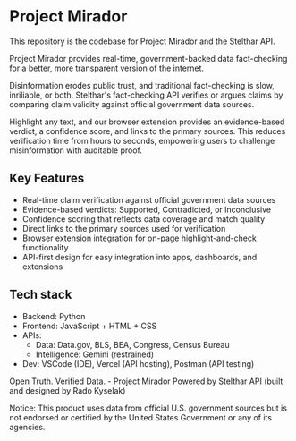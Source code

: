 # Project Mirador
This repository is the codebase for Project Mirador and the Stelthar API.

Project Mirador provides real-time, government-backed data fact-checking for a better, more transparent version of the internet.

Disinformation erodes public trust, and traditional fact-checking is slow, inriliable, or both. Stelthar's fact-checking API verifies or argues claims by comparing claim validity against official government data sources.

Highlight any text, and our browser extension provides an evidence-based verdict, a confidence score, and links to the primary sources. This reduces verification time from hours to seconds, empowering users to challenge misinformation with auditable proof.

Key Features
----------
- Real-time claim verification against official government data sources
- Evidence-based verdicts: Supported, Contradicted, or Inconclusive
- Confidence scoring that reflects data coverage and match quality
- Direct links to the primary sources used for verification
- Browser extension integration for on-page highlight-and-check functionality
- API-first design for easy integration into apps, dashboards, and extensions

Tech stack
----------
- Backend: Python
- Frontend: JavaScript + HTML + CSS
- APIs:
  - Data: Data.gov, BLS, BEA, Congress, Census Bureau
  - Intelligence: Gemini (restrained)
- Dev: VSCode (IDE), Vercel (API hosting), Postman (API testing)

Open Truth. Verified Data. - Project Mirador Powered by Stelthar API (built and designed by Rado Kyselak)

Notice: This product uses data from official U.S. government sources but is not endorsed or certified by the United States Government or any of its agencies.
